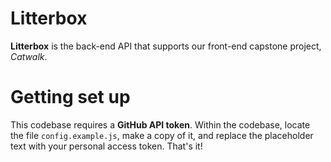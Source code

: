 # Litterbox
**Litterbox** is the back-end API that supports our front-end capstone project, _Catwalk_. 

# Getting set up
This codebase requires a **GitHub API token**.
Within the codebase, locate the file `config.example.js`, make a copy of it, and replace the placeholder text with your personal access token. That's it!
